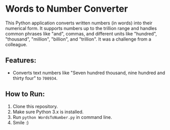 
# Words to Number Converter

This Python application converts written numbers (in words) into their numerical form. It supports numbers up to the trillion range and handles common phrases like "and", commas, and different units like "hundred", "thousand", "million", "billion", and "trillion".
It was a challenge from a colleague. 

## Features:
- Converts text numbers like "Seven hundred thousand, nine hundred and thirty four" to `700934`.


## How to Run:
1. Clone this repository.
2. Make sure Python 3.x is installed.
3. Run `python WordsToNumber.py` in command line.
4. Smile :)

